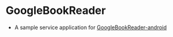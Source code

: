 # GoogleBookReader

* A sample service application for [GoogleBookReader-android](https://github.com/dream83619/GoogleBookReader-android)
